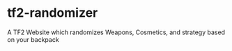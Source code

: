 # tf2-randomizer
 A TF2 Website which randomizes Weapons, Cosmetics, and strategy based on your backpack
